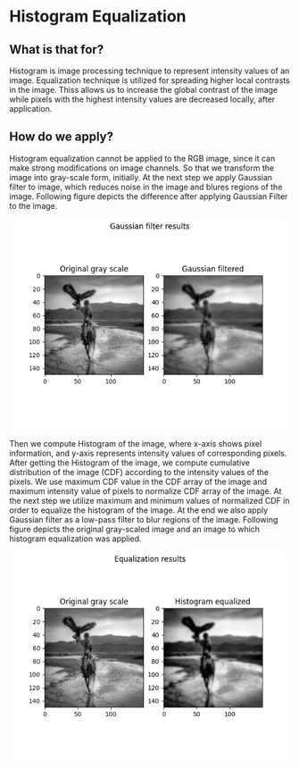 # Histogram Equalization
## What is that for?
Histogram is image processing technique to represent intensity values of an image. Equalization technique is utilized for spreading higher local contrasts in the image.
Thiss allows us to increase the global contrast of the image while pixels with the highest intensity values are decreased locally, after application.
## How do we apply?
Histogram equalization cannot be applied to the RGB image, since it can make strong modifications on image channels. So that we transform the image into gray-scale form, initially. At the next step we apply Gaussian filter to image, which reduces noise in the image and blures regions of the image. Following figure depicts the difference after applying Gaussian Filter to the image.
<p align="center">
<img src="examples_dir/eagleHorse.jpg/gaussian.png" >
</p>
Then we compute Histogram of the image, where x-axis shows pixel information, and y-axis represents intensity values of corresponding pixels. After getting the Histogram of the image, we compute cumulative distribution of the image (CDF) according to the intensity values of the pixels. We use maximum CDF value in the CDF array of the image and maximum intensity value of pixels to normalize CDF array of the image. At the next step we utilize maximum and minimum values of normalized CDF in order to equalize the histogram of the image. At the end we also apply Gaussian filter as a low-pass filter to blur regions of the image. Following figure depicts the original gray-scaled image and an image to which histogram equalization was applied.
<p align="center">
<img src="examples_dir/eagleHorse.jpg/equalized.png" >
</p>
